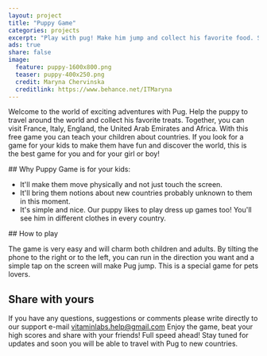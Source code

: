 ```yaml
---
layout: project
title: "Puppy Game"
categories: projects
excerpt: "Play with pug! Make him jump and collect his favorite food. Simple and fun!"
ads: true
share: false
image:
  feature: puppy-1600x800.png
  teaser: puppy-400x250.png
  credit: Maryna Chervinska
  creditlink: https://www.behance.net/ITMaryna
---
```


Welcome to the world of exciting adventures with Pug. Help the puppy to travel around the world and collect his favorite treats. Together, you can visit France, Italy, England, the United Arab Emirates and Africa. With this free game you can teach your children about countries.
If you look for a game for your kids to make them have fun and discover the world, this is the best game for you and for your girl or boy!

## Why Puppy Game is for your kids: 

- It'll make them move physically and not just touch the screen. 
- It'll bring them notions about new countries probably unknown to them in this moment. 
- It's simple and nice.
Our puppy likes to play dress up games too! You'll see him in different clothes in every country.

## How to play

The game is very easy and will charm both children and adults. By tilting the phone to the right or to the left, you can run in the direction you want and a simple tap on the screen will make Pug jump.
This is a special game for pets lovers.

## Share with yours

If you have any questions, suggestions or comments please write directly to our support e-mail vitaminlabs.help@gmail.com
Enjoy the game, beat your high scores and share with your friends!
Full speed ahead!
Stay tuned for updates and soon you will be able to travel with Pug to new countries.